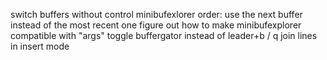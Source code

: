 switch buffers without control
minibufexlorer order: use the next buffer instead of the most recent one
figure out how to make minibufexplorer compatible with "args"
toggle buffergator instead of leader+b / q
join lines in insert mode
